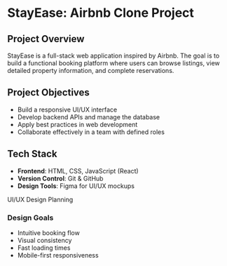 # StayEase: Airbnb Clone Project

## Project Overview
StayEase is a full-stack web application inspired by Airbnb. The goal is to build a functional booking platform where users can browse listings, view detailed property information, and complete reservations.

## Project Objectives
- Build a responsive UI/UX interface
- Develop backend APIs and manage the database
- Apply best practices in web development
- Collaborate effectively in a team with defined roles

## Tech Stack
- **Frontend**: HTML, CSS, JavaScript (React)
- **Version Control**: Git & GitHub
- **Design Tools**: Figma for UI/UX mockups



UI/UX Design Planning

### Design Goals

- Intuitive booking flow
- Visual consistency
- Fast loading times
- Mobile-first responsiveness